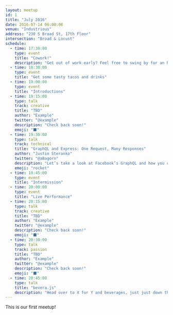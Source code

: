 ```yaml
---
layout: meetup
id: 1
title: "July 2016"
date: 2016-07-14 06:00:00
venue: "Industrious"
address: "230 S Broad St, 17th Floor"
intersection: "Broad & Locust"
schedule:
  - time: 17:30:00
    type: event
    title: "Cowork!"
    description: "Get out of work early? Feel free to swing by for an hour of coworking."
  - time: 18:30:00
    type: event
    title: "Get some tasty tacos and drinks"
  - time: 19:00:00
    type: event
    title: "Introductions"
  - time: 19:15:00
    type: talk
    track: creative
    title: "TBD"
    author: "Example"
    twitter: "@example"
    description: "Check back soon!"
    emoji: "⬛"
  - time: 19:30:00
    type: talk
    track: technical
    title: "GraphQL and Express: One Request, Many Responses"
    author: "Justin Steranko"
    twitter: "@aBagorn"
    description: "Let’s take a look at Facebook’s GraphQL and how you can reduce your HTTP calls and tailor your content from the same endpoint!"
    emoji: "rocket"
  - time: 19:45:00
    type: event
    title: "Intermission"
  - time: 20:00:00
    type: event
    title: "Live Performance"
  - time: 20:15:00
    type: talk
    track: creative
    title: "TBD"
    author: "Example"
    twitter: "@example"
    description: "Check back soon!"
    emoji: "⬛"
  - time: 20:30:00
    type: talk
    track: passion
    title: "TBD"
    author: "Example"
    twitter: "@example"
    description: "Check back soon!"
    emoji: "⬛"
  - time: 20:45:00
    type: talk
    title: "bevera.js"
    description: "Head over to X for Y and beverages, just just down the street."
---
```


This is our first meetup!
